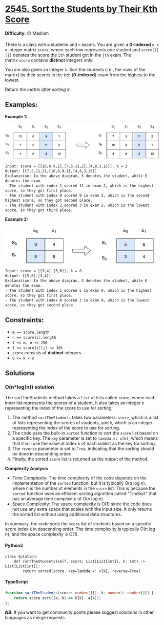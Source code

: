 # [2545. Sort the Students by Their Kth Score](https://leetcode.com/problems/sort-the-students-by-their-kth-score/)

**Difficulty:** :yellow_circle: Medium

There is a class with `m` students and `n` exams. You are given a **0-indexed** `m x n` integer matrix `score`, where each row represents one student and `score[i][j]` denotes the score the `ith` student got in the `jth` exam. The matrix `score` contains **distinct** integers only.

You are also given an integer `k`. Sort the students (i.e., the rows of the matrix) by their scores in the `kth` (**0-indexed**) exam from the highest to the lowest.

Return *the matrix after sorting it.*

## Examples:

**Example 1:**

![image](./resources/32_01.png)

```
Input: score = [[10,6,9,1],[7,5,11,2],[4,8,3,15]], k = 2
Output: [[7,5,11,2],[10,6,9,1],[4,8,3,15]]
Explanation: In the above diagram, S denotes the student, while E denotes the exam.
- The student with index 1 scored 11 in exam 2, which is the highest score, so they got first place.
- The student with index 0 scored 9 in exam 2, which is the second highest score, so they got second place.
- The student with index 2 scored 3 in exam 2, which is the lowest score, so they got third place.

```

**Example 2:**

![image](./resources/32_02.png)

```
Input: score = [[3,4],[5,6]], k = 0
Output: [[5,6],[3,4]]
Explanation: In the above diagram, S denotes the student, while E denotes the exam.
- The student with index 1 scored 5 in exam 0, which is the highest score, so they got first place.
- The student with index 0 scored 3 in exam 0, which is the lowest score, so they got second place.

```

## Constraints:

- `m == score.length`
- `n == score[i].length`
- `1 <= m, n <= 250`
- `1 <= score[i][j] <= 105`
- `score` consists of **distinct** integers.
- `0 <= k < n`


## Solutions

### O(n\*log(n)) solution

The sortTheStudents method takes a `list` of lists called `score`, where each inner list represents the scores of a student. It also takes an integer `k` representing the index of the score to use for sorting.

1. The method `sortTheStudents` takes two parameters: `score`, which is a list of lists representing the scores of students, and `k`, which is an integer representing the index of the score to use for sorting.
2. The code uses the built-in `sorted` function to sort the `score` list based on a specific key. The `key` parameter is set to `lambda x: x[k]`, which means that it will use the value at index `k` of each sublist as the key for sorting.
3. The `reverse` parameter is set to `True`, indicating that the sorting should be done in descending order.
4. Finally, the sorted `score` list is returned as the output of the method.

**Complexity Analysis**

- Time Complexity: The time complexity of the code depends on the implementation of the `sorted` function, but it is typically O(n log n), where n is the number of elements in the `score` list. This is because the `sorted` function uses an efficient sorting algorithm called "TimSort" that has an average time complexity of O(n log n).
- Space Complexity: The space complexity is O(1) since the code does not use any extra space that scales with the input size. It only returns the sorted list without using additional data structures.

In summary, the code sorts the `score` list of students based on a specific score index `k` in descending order. The time complexity is typically O(n log n), and the space complexity is O(1).

#### Python3

```python3
class Solution:
    def sortTheStudents(self, score: List[List[int]], k: int) -> List[List[int]]:
        return sorted(score, key=lambda x: x[k], reverse=True)
```
#### TypeScript

``` typescript
function sortTheStudents(score: number[][], k: number): number[][] {
    return score.sort((a, b) => b[k]- a[k]);
};
```

***NB***: If you want to get community points please suggest solutions in other languages as merge requests.
